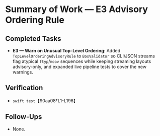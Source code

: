 # Summary of Work — E3 Advisory Ordering Rule

## Completed Tasks
- **E3 — Warn on Unusual Top-Level Ordering**: Added `TopLevelOrderingAdvisoryRule` to `BoxValidator` so CLI/JSON streams flag atypical `ftyp`/`moov` sequences while keeping streaming layouts advisory-only, and expanded live pipeline tests to cover the new warnings.

## Verification
- `swift test`【90aa08†L1-L196】

## Follow-Ups
- None.

